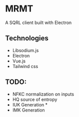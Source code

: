 # MRMT
A SQRL client built with Electron

## Technologies
* Libsodium.js
* Electron
* Vue.js
* Tailwind css

## TODO:
* NFKC normalization on inputs
* HQ source of entropy
* IUK Generation
    *
* IMK Generation


